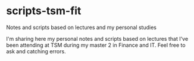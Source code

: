 # scripts-tsm-fit
Notes and scripts based on lectures and my personal studies

I'm sharing here my personal notes and scripts based on lectures that I've been attending at TSM during my master 2 in Finance and IT. Feel free to ask and catching errors.